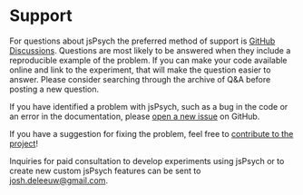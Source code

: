 # Support

For questions about jsPsych the preferred method of support is [GitHub Discussions](https://github.com/jspsych/jsPsych/discussions). Questions are most likely to be answered when they include a reproducible example of the problem. If you can make your code available online and link to the experiment, that will make the question easier to answer. Please consider searching through the archive of Q&A before posting a new question.

If you have identified a problem with jsPsych, such as a bug in the code or an error in the documentation, please [open a new issue](https://github.com/jspsych/jsPsych/issues/new) on GitHub. 

If you have a suggestion for fixing the problem, feel free to [contribute to the project](../developers/contributing.md)!

Inquiries for paid consultation to develop experiments using jsPsych or to create new custom jsPsych features can be sent to [josh.deleeuw@gmail.com](mailto:josh.deleeuw@gmail.com).
